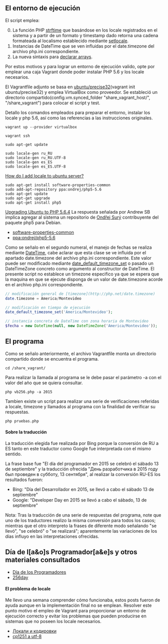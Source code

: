 ## El entorno de ejecución

El script emplea:

0. La función PHP [strftime](http://php.net/manual/es/function.strftime.php) que basándose en los locale registrados en el sistema y a partir de un formato y timestamp dado retorna una cadena formateada al localismo establecido mediante [setlocale](http://php.net/manual/es/function.setlocale.php).
1. Instancias de DateTime que se ven influidas por el date.timezone del archivo php.ini correspondiente.
2. La nueva sintaxis para [declarar arrays](http://php.net/manual/es/language.types.array.php).
 
Por estos motivos y para lograr un entorno de ejecución valido, opte por emplear una caja Vagrant donde poder instalar PHP 5.6 y los locale necesarios.

El Vagrantfile adjunto se basa en [ubuntu/precise32](https://vagrantcloud.com/ubuntu/boxes/precise32)(vagrant init ubuntu/precise32) y emplea VirtualBox como proveedor. Se estableció un directorio compartido(config.vm.synced_folder "share_vagrant_host/", "/share_vagrant") para colocar el script y test.

Detallo los comandos empleados para preparar el entorno, instalar los locale y php 5.6, así como las referencias a las instrucciones originales.

```shell
vagrant up --provider virtualbox
```

```shell
vagrant ssh
```

```shell
sudo apt-get update
```

```shell
sudo locale-gen ru_RU
sudo locale-gen ru_RU.UTF-8
sudo locale-gen es_ES
sudo locale-gen es_ES.UTF-8
```
[How do I add locale to ubuntu server?](http://askubuntu.com/questions/76013/how-do-i-add-locale-to-ubuntu-server)

```shell
sudo apt-get install software-properties-common
sudo add-apt-repository ppa:ondrej/php5-5.6
sudo apt-get update
sudo apt-get upgrade
sudo apt-get install php5
```
[Upgrading Ubuntu to PHP 5.6.4](https://www.digitalocean.com/community/questions/upgrading-ubuntu-to-php-5-6-4)
La respuesta señalada por Andrew SB implica agregar al sistema un repositorio de [Ondřej Surý](https://launchpad.net/~ondrej) contribuyente del paquete php5 para Debian.
- [software-properties-common](https://packages.debian.org/es/sid/admin/software-properties-common)
- [ppa:ondrej/php5-5.6](https://launchpad.net/~ondrej/+archive/ubuntu/php5-5.6)

Como se señalo en el segundo numeral, el manejo de fechas se realiza mediante [DateTime](http://php.net/manual/es/datetime.construct.php), cabe aclarar que esta clase se ve influida por el apartado date.timezone del archivo php.ini correspondiente. Este valor puede ser modificado mediante [date_default_timezone_set](http://php.net/manual/es/function.date-default-timezone-set.php) o pasado un DateTimeZone concreto como argumento al constructor de DateTime.
El presente script no establece un timezone especifico ya que se espera que la maquina en que se ejecute disponga de un valor de date.timezone acorde en el archivo php.ini correspondiente.

```php
// modificación general de [timezone](http://php.net/date.timezone)
date.timezone = America/Montevideo

// modificación en tiempo de ejecución
date_default_timezone_set('America/Montevideo');

// instancia concreta de DateTime con zona horaria de Montevideo
$fecha = new DateTime(null, new DateTimeZone('America/Montevideo'));
```

## El programa

Como se señalo anteriormente, el archivo Vagrantfile monta un directorio compartido donde se encuentra el programa.

```shell
cd /share_vagrant/
```

Para realizar la llamada al programa se le debe pasar el parámetro -a con el valor del año que se quiera consultar.

```shell
php vb256.php -a 2015
```

Tambien existe un script para realizar una serie de verificaciones referidas a locale, timezone y llamados al programa con la finalidad de verificar su respuestas.

```shell
php pruebas.php
```

#### Sobre la traducción

La traducción elegida fue realizada por Bing porque la conversión de RU a ES tanto en este traductor como Google fue interpretada con el mismo sentido.

La frase base fue "El día del programador en 2015 se celebró el sábado 13 de septiembre" y la traducción ofrecida "День разработчика в 2015 году был проведен в субботу, 13 сентября", al realizar la conversión RU-ES los resultados fueron: 
- Bing: "Día del Desarrollador en 2015, se llevó a cabo el sábado 13 de septiembre"
- Google: "Developer Day en 2015 se llevó a cabo el sábado, 13 de septiembre"

Nota: Tras la traducción de una serie de respuestas del programa, note que uno de los traductores realizo la misma conversión para todos los casos; mientras que el otro interpreto la frases de diferente modo señalando "se llevó", "se celebró" o "se realizará"; aparentemente las variaciones de los días influyo en las interpretaciones ofrecidas.


## Día de l[a&o]s Programador[a&e]s y otros materiales consultados

- [Día de los Programadores](https://es.wikipedia.org/w/index.php?title=D%C3%ADa_de_los_Programadores&oldid=85106363 "Día de los Programadores")
- [256day](http://www.256day.org/ "256day")

#### El problema de locale 
Me llevo una semana comprender cómo funcionaba, estos posts fueron de ayuda aunque en la implementación final no se emplean. Resolver este punto motivo el empleo de Vagrant para proporcionar un entorno de ejecución correcto y evitar los problemas que pueden producirse en sistemas que no poseen los locale necesarios. 
- [Локали и кодировки](http://anton-pribora.ru/articles/php/locales/ "Локали и кодировки")
- [cp1251 a utf-8](http://stackoverflow.com/questions/13508429/php-converting-from-cp1251-to-utf8 "cp1251 a utf-8")


